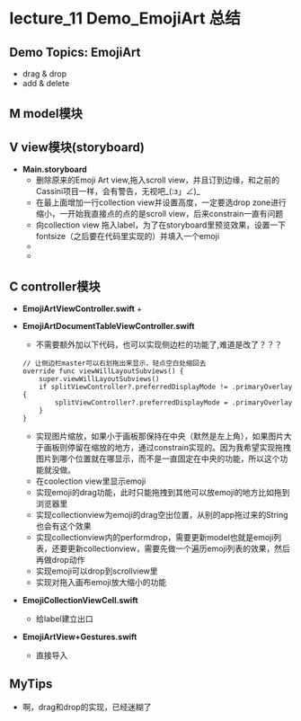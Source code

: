 # lecture_11 Demo_EmojiArt 总结
## Demo Topics: EmojiArt
- drag & drop
- add & delete

## M model模块

## V view模块(storyboard)
- **Main.storyboard**
    + 删除原来的Emoji Art view,拖入scroll view，并且订到边缘，和之前的Cassini项目一样，会有警告，无视吧_(:з」∠)_
    + 在最上面增加一行collection view并设置高度，一定要选drop zone进行缩小，一开始我直接点的点的是scroll view，后来constrain一直有问题
    + 向collection view 拖入label，为了在storyboard里预览效果，设置一下fontsize（之后要在代码里实现的）并填入一个emoji
    + 
    + 

## C controller模块
- **EmojiArtViewController.swift**
    + 

- **EmojiArtDocumentTableViewController.swift**
    + 不需要额外加以下代码，也可以实现侧边栏的功能了,难道是改了？？？
    ```
    // 让侧边栏master可以右划拖出来显示，轻点空白处缩回去
    override func viewWillLayoutSubviews() {
        super.viewWillLayoutSubviews()
        if splitViewController?.preferredDisplayMode != .primaryOverlay {
            splitViewController?.preferredDisplayMode = .primaryOverlay
        }
    }
    ```
    + 实现图片缩放，如果小于画板那保持在中央（默然是左上角），如果图片大于画板则停留在缩放的地方，通过constrain实现的。因为我希望实现拖拽图片到哪个位置就在哪显示，而不是一直固定在中央的功能，所以这个功能就没做。
    + 在coolection view里显示emoji
    + 实现emoji的drag功能，此时只能拖拽到其他可以放emoji的地方比如拖到浏览器里
    + 实现collectionview为emoji的drag空出位置，从别的app拖过来的String也会有这个效果
    + 实现collectionview内的performdrop，需要更新model也就是emoji列表，还要更新collectionview，需要先做一个遍历emoji列表的效果，然后再做drop动作
    + 实现emoji可以drop到scrollview里
    + 实现对拖入画布emoji放大缩小的功能

- **EmojiCollectionViewCell.swift**
    + 给label建立出口

- **EmojiArtView+Gestures.swift**
    + 直接导入

## MyTips
- 啊，drag和drop的实现，已经迷糊了